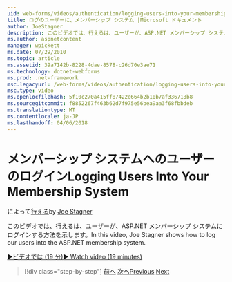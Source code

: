```yaml
---
uid: web-forms/videos/authentication/logging-users-into-your-membership-system
title: ログのユーザーに、メンバーシップ システム |Microsoft ドキュメント
author: JoeStagner
description: このビデオでは、行えるは、ユーザーが、ASP.NET メンバーシップ システムにログインする方法を示します。
ms.author: aspnetcontent
manager: wpickett
ms.date: 07/29/2010
ms.topic: article
ms.assetid: 39a7142b-8228-4dae-8578-c26d70e3ae71
ms.technology: dotnet-webforms
ms.prod: .net-framework
msc.legacyurl: /web-forms/videos/authentication/logging-users-into-your-membership-system
msc.type: video
ms.openlocfilehash: 5f10c270a415ff87422e664b2b10b7af336718b8
ms.sourcegitcommit: f8852267f463b62d7f975e56bea9aa3f68fbbdeb
ms.translationtype: MT
ms.contentlocale: ja-JP
ms.lasthandoff: 04/06/2018
---
```

<a name="logging-users-into-your-membership-system"></a><span data-ttu-id="3fd76-103">メンバーシップ システムへのユーザーのログイン</span><span class="sxs-lookup"><span data-stu-id="3fd76-103">Logging Users Into Your Membership System</span></span>
====================
<span data-ttu-id="3fd76-104">によって[行える](https://github.com/JoeStagner)</span><span class="sxs-lookup"><span data-stu-id="3fd76-104">by [Joe Stagner](https://github.com/JoeStagner)</span></span>

<span data-ttu-id="3fd76-105">このビデオでは、行えるは、ユーザーが、ASP.NET メンバーシップ システムにログインする方法を示します。</span><span class="sxs-lookup"><span data-stu-id="3fd76-105">In this video, Joe Stagner shows how to log our users into the ASP.NET membership system.</span></span>

[<span data-ttu-id="3fd76-106">&#9654;ビデオでは (19 分)</span><span class="sxs-lookup"><span data-stu-id="3fd76-106">&#9654; Watch video (19 minutes)</span></span>](https://channel9.msdn.com/Blogs/ASP-NET-Site-Videos/logging-users-into-your-membership-system)

> [!div class="step-by-step"]
> <span data-ttu-id="3fd76-107">[前へ](adding-users-to-your-membership-system.md)
> [次へ](implement-the-registration-verification-pattern.md)</span><span class="sxs-lookup"><span data-stu-id="3fd76-107">[Previous](adding-users-to-your-membership-system.md)
[Next](implement-the-registration-verification-pattern.md)</span></span>
